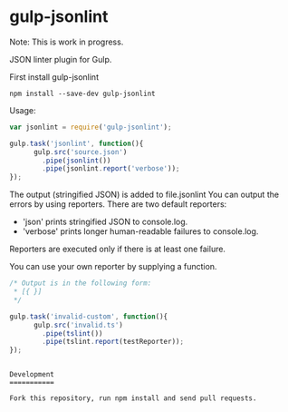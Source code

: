 gulp-jsonlint
=========

Note: This is work in progress.

JSON linter plugin for Gulp.


First install gulp-jsonlint
```shell
npm install --save-dev gulp-jsonlint
```


Usage:
```javascript
var jsonlint = require('gulp-jsonlint');

gulp.task('jsonlint', function(){
      gulp.src('source.json')
        .pipe(jsonlint())
        .pipe(jsonlint.report('verbose'));
});
```


The output (stringified JSON) is added to file.jsonlint
You can output the errors by using reporters.
There are two default reporters:
* 'json' prints stringified JSON to console.log.
* 'verbose' prints longer human-readable failures to console.log.

Reporters are executed only if there is at least one failure.

You can use your own reporter by supplying a function.
```javascript
/* Output is in the following form:
 * [{ }]
 */

gulp.task('invalid-custom', function(){
      gulp.src('invalid.ts')
        .pipe(tslint())
        .pipe(tslint.report(testReporter));
});
```

```

Development
===========

Fork this repository, run npm install and send pull requests.